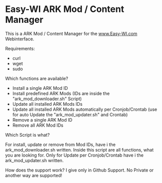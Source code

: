 # Easy-WI ARK Mod / Content Manager

This is a ARK Mod / Content Manager for the www.Easy-WI.com Webinterface.

Requirements:
- curl
- wget
- sudo

Which functions are available?

- Install a single ARK Mod ID
- Install predefined ARK Mods (IDs are inside the "ark_mod_downloader.sh" Script)
- Update all installed ARK Mods IDs
- Update all installed ARK Mods automatically per Cronjob/Crontab (use for auto Update the "ark_mod_updater.sh" and Crontab)
- Remove a single ARK Mod ID
- Remove all ARK Mod IDs


Which Script is what?

For install, update or remove from Mod IDs, have i the ark_mod_downloader.sh written.
Inside this script are all functions, what you are looking for.
Only for Update per Cronjob/Crontab have i the ark_mod_updater.sh written.


How does the support work?
I give only in Github Support. No Private or another way are supported!


